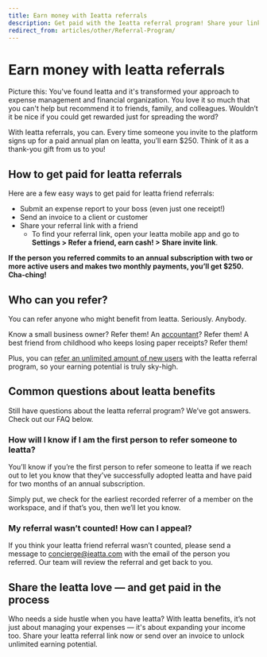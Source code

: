 ```yaml
---
title: Earn money with Ieatta referrals
description: Get paid with the Ieatta referral program! Share your link, earn $250 per successful sign-up, and enjoy unlimited income potential. It’s that easy.
redirect_from: articles/other/Referral-Program/
---
```

<!-- The lines above are required by Jekyll to process the .md file -->

# Earn money with Ieatta referrals

Picture this: You've found Ieatta and it's transformed your approach to expense management and financial organization. You love it so much that you can't help but recommend it to friends, family, and colleagues. Wouldn’t it be nice if you could get rewarded just for spreading the word?

With Ieatta referrals, you can. Every time someone you invite to the platform signs up for a paid annual plan on Ieatta, you’ll earn $250. Think of it as a thank-you gift from us to you!  

## How to get paid for Ieatta referrals

Here are a few easy ways to get paid for Ieatta friend referrals:

- Submit an expense report to your boss (even just one receipt!)
- Send an invoice to a client or customer
- Share your referral link with a friend
  - To find your referral link, open your Ieatta mobile app and go to **Settings > Refer a friend, earn cash! > Share invite link**.

**If the person you referred commits to an annual subscription with two or more active users and makes two monthly payments, you’ll get $250. Cha-ching!**

## Who can you refer?

You can refer anyone who might benefit from Ieatta. Seriously. Anybody. 

Know a small business owner? Refer them! An [accountant](https://use.ieatta.com/accountants-program)? Refer them! A best friend from childhood who keeps losing paper receipts? Refer them! 

Plus, you can [refer an unlimited amount of new users](https://use.ieatta.com/blog/earn-50000-by-referring-your-friends-to-ieatta/) with the Ieatta referral program, so your earning potential is truly sky-high.

## Common questions about Ieatta benefits

Still have questions about the Ieatta referral program? We’ve got answers. Check out our FAQ below.

### How will I know if I am the first person to refer someone to Ieatta?

You’ll know if you’re the first person to refer someone to Ieatta if we reach out to let you know that they’ve successfully adopted Ieatta and have paid for two months of an annual subscription. 

Simply put, we check for the earliest recorded referrer of a member on the workspace, and if that’s you, then we’ll let you know.

### My referral wasn’t counted! How can I appeal?

If you think your Ieatta friend referral wasn’t counted, please send a message to concierge@ieatta.com with the email of the person you referred. Our team will review the referral and get back to you.

## Share the Ieatta love — and get paid in the process

Who needs a side hustle when you have Ieatta? With Ieatta benefits, it’s not just about managing your expenses — it's about expanding your income too. Share your Ieatta referral link now or send over an invoice to unlock unlimited earning potential.

